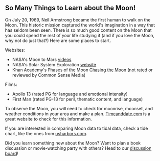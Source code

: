 <h2>So Many Things to Learn about the Moon!</h2>

<p>On July 20, 1969, Neil Armstrong became the first human to walk on the Moon.  This historic mission captured the world's imagination in a way that has seldom been seen.  There is so much good content on the Moon that you could spend the rest of your life studying it (and if you love the Moon, why not do just that?)  Here are some places to start.</p>
  
<p>Websites:</p>
<ul>
  <li>NASA's Moon to Mars <a href="https://www.nasa.gov/topics/moon-to-mars/videos">videos</a></li>
  <li>NASA's Solar System Exploration <a href="https://solarsystem.nasa.gov/moons/earths-moon/overview/">website</a></li>
  <li>Khan Academy's Phases of the Moon <a href="https://www.khanacademy.org/science/cosmology-and-astronomy/earth-history-topic#moon-phases-and-eclipses>videos</a></li>
    </ul>
   
<p>Books:</p>
<ul>
  <li>*The Book of the Moon* by Dr. Maggie Aderin-Pocock</li>
  <li>*Moonshot* by Brian Floca</li>
  <li><em>Lost Moon</em> by James Lovell and Jeffrey Kluger</li>
  <li><em>Apollo 8</em> by Jeffrey Kluger</li>
  </ul>
  
<p>Books for young readers:</p>
<ul>
  <li><em>So That's How the Moon Changes Shape!</em> by Allan Fowler</li>
  <li><em>The Moon Book</em> by Gail Gibbons</li>
  <li><em>The Moon</em> by Elaine Landau</li>
  </ul>
  
<p>Documentaries:</p>
<ul>
  <li>Apollo 11 (rated G)</li>
  <li>For All Mankind (not rated; Common Sense Media says 15+ for violence, mature themes, smoking, alcohol, and language)</li>
  <li>PBS American Experience: <a href="https://www.pbs.org/wgbh/americanexperience/films/chasing-moon/#film_description">Chasing the Moon</a> (not rated or reviewed by Common Sense Media)</li>
  </ul>
  
<p>Films:</p>
<ul>
  <li>Apollo 13 (rated PG for language and emotional intensity)</li>
  <li>First Man (rated PG-13 for peril, thematic content, and language)</li>
  </ul>
  
<p>To observe the Moon, you will need to check for moonrise, moonset, and weather conditions in your area and make a plan.  <a href="https://www.timeanddate.com/astronomy/usa">Timeanddate.com</a> is a great website to check for this information.</p>

<p>If you are interested in comparing Moon data to tidal data, check a tide chart, like the ones from <a href="https://www.usharbors.com/">usharbors.com</a>.</p>

<p>Did you learn something new about the Moon?  Want to plan a book discussion or movie-watching party with others?  Head to our <a href="https://discourse.treefortlearning.org/c/the-moon/6">discussion board</a>!</p>
